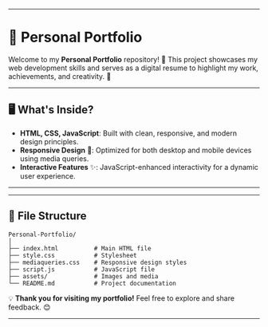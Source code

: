 
---

# 🌟 Personal Portfolio  

Welcome to my **Personal Portfolio** repository! 🎨 This project showcases my web development skills and serves as a digital resume to highlight my work, achievements, and creativity. 🚀  

---

## 🖥️ What's Inside?  

- **HTML, CSS, JavaScript**: Built with clean, responsive, and modern design principles.  
- **Responsive Design** 📱: Optimized for both desktop and mobile devices using media queries.  
- **Interactive Features** ✨: JavaScript-enhanced interactivity for a dynamic user experience.  

---


---

## 📂 File Structure  

```
Personal-Portfolio/  
│  
├── index.html          # Main HTML file  
├── style.css           # Stylesheet  
├── mediaqueries.css    # Responsive design styles  
├── script.js           # JavaScript file  
├── assets/             # Images and media  
└── README.md           # Project documentation  
```  



💡 **Thank you for visiting my portfolio!** Feel free to explore and share feedback. 😊  

---
